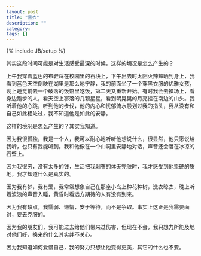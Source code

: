 ```yaml
---
layout: post
title: "黑衣"
description: ""
category: 
tags: []
---
```

{% include JB/setup %}

其实这段时间可能是对生活感受最深的时候，这样的境况是怎么产生的？

上午我穿着蓝色的布鞋踩在校园里的石块上，下午出去时太阳火辣辣晒到身上，我看到蓝色天空倒映在湖里是那么地宁静，我的前面坐了一个穿黑衣服的优雅女孩，晚上睡觉前去一个破落的饭馆里吃饭，第二天又重新开始。有时我会去操场上，看身边跑步的人，看天空上寥落的几颗星星，看到明晃晃的月亮挂在南边的山头。我听着他的心跳，听到他的步伐，他的内心和忧郁流水般划过我的指头，我从没有和自己如此相处过，我不知道他是如此的安静。

这样的境况是怎么产生的？其实我知道。

因为我很孤独，我是一个人，我可以耐心地听听他想说什么，很显然，他只愿说给我听，也只有我能听到。我和他像在一个山洞里安静地对话，声音还会落在冰凉的石壁上。

因为我很穷，没有太多的钱，生活把我剥夺的体无完肤时，我才感受到他坚硬的质地，我才知道什么是真实的。

因为我有梦，我有爱，我常常想象自己在那座小岛上种花种树，洗衣晾衣，晚上听着波浪的声音入睡，黄昏时看远方期待的人有没有到来。

因为我有缺点，我懦弱、懒惰，安于等待，而不是争取。事实上这正是我需要面对，要去克服的。

因为我的朋友们，我可能过去给他们带来过伤害，但现在不会，我只想力所能及地对他们好，换来的什么其实并不关心。

因为我知道如何爱惜自己，我的努力只想让他变得更美，其它的什么也不要。
